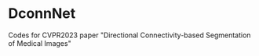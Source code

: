 # DconnNet
Codes for CVPR2023 paper "Directional Connectivity-based Segmentation of Medical Images"

